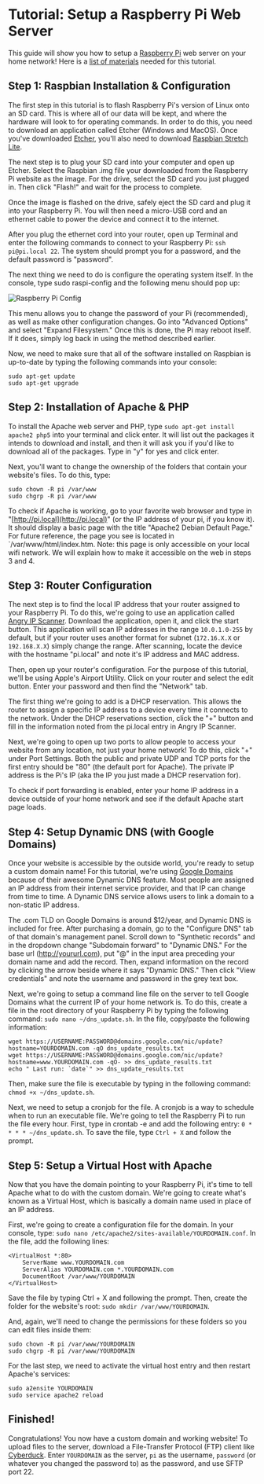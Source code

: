 # Tutorial: Setup a Raspberry Pi Web Server
This guide will show you how to setup a [Raspberry Pi](https://www.raspberrypi.org/) web server on your home network! Here is a [list of materials](http://a.co/c5fqu6n) needed for this tutorial. 


## Step 1: Raspbian Installation & Configuration
The first step in this tutorial is to flash Raspberry Pi's version of Linux onto an SD card. This is where all of our data will be kept, and where the hardware will look to for operating commands. In order to do this, you need to download an application called Etcher (Windows and MacOS). Once you've downloaded [Etcher](https://etcher.io/), you'll also need to download [Raspbian Stretch Lite](https://www.raspberrypi.org/downloads/raspbian/).

The next step is to plug your SD card into your computer and open up Etcher. Select the Raspbian .img file your downloaded from the Raspberry Pi website as the image. For the drive, select the SD card you just plugged in. Then click "Flash!" and wait for the process to complete.

Once the image is flashed on the drive, safely eject the SD card and plug it into your Raspberry Pi. You will then need a micro-USB cord and an ethernet cable to power the device and connect it to the internet.

After you plug the ethernet cord into your router, open up Terminal and enter the following commands to connect to your Raspberry Pi: `ssh pi@pi.local 22`. The system should prompt you for a password, and the default password is "password".

The next thing we need to do is configure the operating system itself. In the console, type sudo raspi-config and the following menu should pop up:

![Raspberry Pi Config](http://seb646.com/assets/terminal.png)

This menu allows you to change the password of your Pi (recommended), as well as make other configuration changes. Go into "Advanced Options" and select "Expand Filesystem." Once this is done, the Pi may reboot itself. If it does, simply log back in using the method described earlier.

Now, we need to make sure that all of the software installed on Raspbian is up-to-date by typing the following commands into your console:

```
sudo apt-get update
sudo apt-get upgrade
```

## Step 2: Installation of Apache & PHP
To install the Apache web server and PHP, type `sudo apt-get install apache2 php5` into your terminal and click enter. It will list out the packages it intends to download and install, and then it will ask you if you'd like to download all of the packages. Type in "y" for yes and click enter.

Next, you'll want to change the ownership of the folders that contain your website's files. To do this, type:
```
sudo chown -R pi /var/www
sudo chgrp -R pi /var/www
```
To check if Apache is working, go to your favorite web browser and type in "[http://pi.local](http://pi.local)" (or the IP address of your pi, if you know it). It should display a basic page with the title "Apache2 Debian Default Page." For future reference, the page you see is located in `/var/www/html/index.htm. Note: this page is only accessible on your local wifi network. We will explain how to make it accessible on the web in steps 3 and 4.

## Step 3: Router Configuration
The next step is to find the local IP address that your router assigned to your Raspberry Pi. To do this, we're going to use an application called [Angry IP Scanner](http://angryip.org/). Download the application, open it, and click the start button. This application will scan IP addresses in the range `10.0.1.0-255` by default, but if your router uses another format for subnet (`172.16.X.X` or `192.168.X.X`) simply change the range. After scanning, locate the device with the hostname "pi.local" and note it's IP address and MAC address.

Then, open up your router's configuration. For the purpose of this tutorial, we'll be using Apple's Airport Utility. Click on your router and select the edit button. Enter your password and then find the "Network" tab.

The first thing we're going to add is a DHCP reservation. This allows the router to assign a specific IP address to a device every time it connects to the network. Under the DHCP reservations section, click the "+" button and fill in the information noted from the pi.local entry in Angry IP Scanner.

Next, we're going to open up two ports to allow people to access your website from any location, not just your home network! To do this, click "+" under Port Settings. Both the public and private UDP and TCP ports for the first entry should be "80" (the default port for Apache). The private IP address is the Pi's IP (aka the IP you just made a DHCP reservation for).

To check if port forwarding is enabled, enter your home IP address in a device outside of your home network and see if the default Apache start page loads.

## Step 4: Setup Dynamic DNS (with Google Domains)
Once your website is accessible by the outside world, you're ready to setup a custom domain name! For this tutorial, we're using [Google Domains](https://domains.google.com/) because of their awesome Dynamic DNS feature. Most people are assigned an IP address from their internet service provider, and that IP can change from time to time. A Dynamic DNS service allows users to link a domain to a non-static IP address.

The .com TLD on Google Domains is around $12/year, and Dynamic DNS is included for free. After purchasing a domain, go to the "Configure DNS" tab of that domain's management panel. Scroll down to "Synthetic records" and in the dropdown change "Subdomain forward" to "Dynamic DNS." For the base url (http://yoururl.com), put "@" in the input area preceding your domain name and add the record. Then, expand information on the record by clicking the arrow beside where it says "Dynamic DNS." Then click "View credentials" and note the username and password in the grey text box.

Next, we're going to setup a command line file on the server to tell Google Domains what the current IP of your home network is. To do this, create a file in the root directory of your Raspberry Pi by typing the following command: `sudo nano ~/dns_update.sh`. In the file, copy/paste the following information:

```
wget https://USERNAME:PASSWORD@domains.google.com/nic/update?hostname=YOURDOMAIN.com -qO dns_update_results.txt
wget https://USERNAME:PASSWORD@domains.google.com/nic/update?hostname=www.YOURDOMAIN.com -qO- >> dns_update_results.txt
echo " Last run: `date`" >> dns_update_results.txt
```

Then, make sure the file is executable by typing in the following command: `chmod +x ~/dns_update.sh`.

Next, we need to setup a cronjob for the file. A cronjob is a way to schedule when to run an executable file. We're going to tell the Raspberry Pi to run the file every hour. First, type in crontab -e and add the following entry: `0 * * * * ~/dns_update.sh`. To save the file, type `Ctrl + X` and follow the prompt.

## Step 5: Setup a Virtual Host with Apache
Now that you have the domain pointing to your Raspberry Pi, it's time to tell Apache what to do with the custom domain. We're going to create what's known as a Virtual Host, which is basically a domain name used in place of an IP address.

First, we're going to create a configuration file for the domain. In your console, type: `sudo nano /etc/apache2/sites-available/YOURDOMAIN.conf`. In the file, add the following lines:

```
<VirtualHost *:80>
    ServerName www.YOURDOMAIN.com
    ServerAlias YOURDOMAIN.com *.YOURDOMAIN.com
    DocumentRoot /var/www/YOURDOMAIN
</VirtualHost>
```
Save the file by typing Ctrl + X and following the prompt. Then, create the folder for the website's root: `sudo mkdir /var/www/YOURDOMAIN`.

And, again, we'll need to change the permissions for these folders so you can edit files inside them:

```
sudo chown -R pi /var/www/YOURDOMAIN 
sudo chgrp -R pi /var/www/YOURDOMAIN
```

For the last step, we need to activate the virtual host entry and then restart Apache's services:

```
sudo a2ensite YOURDOMAIN 
sudo service apache2 reload
```

## Finished! 
Congratulations! You now have a custom domain and working website! To upload files to the server, download a File-Transfer Protocol (FTP) client like [Cyberduck](https://cyberduck.io/). Enter `YOURDOMAIN` as the server, `pi` as the username, `password` (or whatever you changed the password to) as the password, and use SFTP port 22. 
